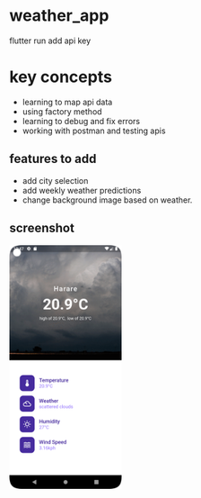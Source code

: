 # weather_app

flutter run
add api key

# key concepts
- learning to map api data
- using factory method
- learning to debug and fix errors
- working with postman and testing apis

## features to add
- add city selection
- add weekly weather predictions
- change background image based on weather.

## screenshot
<img src="https://github.com/justkingsley/weather_app/blob/main/screenshots/home_ui.png" width="200">


 
